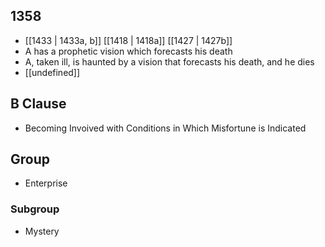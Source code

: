 ## 1358
- [[1433 | 1433a, b]] [[1418 | 1418a]] [[1427 | 1427b]] 
- A has a prophetic vision which forecasts his death
- A, taken ill, is haunted by a vision that forecasts his death, and he dies
- [[undefined]] 

## B Clause
- Becoming Invoived with Conditions in Which Misfortune is Indicated

## Group
- Enterprise

### Subgroup
- Mystery

